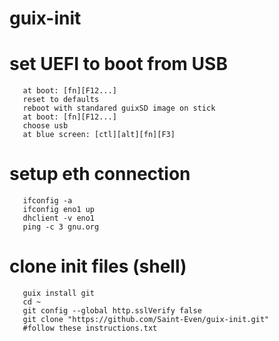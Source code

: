 # guix-init

# set UEFI to boot from USB
       at boot: [fn][F12...]
       reset to defaults
       reboot with standared guixSD image on stick
       at boot: [fn][F12...]
       choose usb
       at blue screen: [ctl][alt][fn][F3]

# setup eth connection
       ifconfig -a
       ifconfig eno1 up
       dhclient -v eno1
       ping -c 3 gnu.org

# clone init files (shell)
       guix install git
       cd ~
       git config --global http.sslVerify false
       git clone "https://github.com/Saint-Even/guix-init.git"
       #follow these instructions.txt
